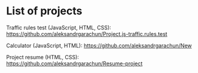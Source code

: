 # List of projects
Traffic rules test (JavaScript, HTML, CSS): 
https://github.com/aleksandrgarachun/Project.js-traffic.rules.test

Calculator (JavaScript, HTML):
https://github.com/aleksandrgarachun/New   

Project resume (HTML, CSS):
https://github.com/aleksandrgarachun/Resume-project
